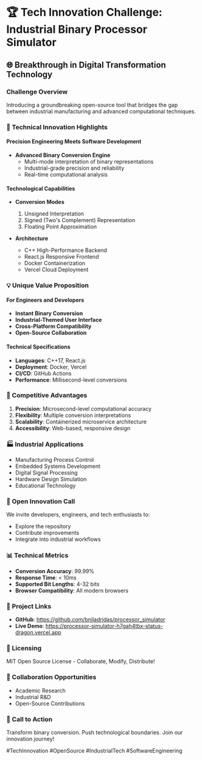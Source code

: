 # 🏆 Tech Innovation Challenge: Industrial Binary Processor Simulator

## 🌐 Breakthrough in Digital Transformation Technology

### Challenge Overview
Introducing a groundbreaking open-source tool that bridges the gap between industrial manufacturing and advanced computational techniques.

### 🔬 Technical Innovation Highlights

#### Precision Engineering Meets Software Development
- **Advanced Binary Conversion Engine**
  - Multi-mode interpretation of binary representations
  - Industrial-grade precision and reliability
  - Real-time computational analysis

#### Technological Capabilities
- **Conversion Modes**
  1. Unsigned Interpretation
  2. Signed (Two's Complement) Representation
  3. Floating Point Approximation

- **Architecture**
  - C++ High-Performance Backend
  - React.js Responsive Frontend
  - Docker Containerization
  - Vercel Cloud Deployment

### 💡 Unique Value Proposition

#### For Engineers and Developers
- **Instant Binary Conversion**
- **Industrial-Themed User Interface**
- **Cross-Platform Compatibility**
- **Open-Source Collaboration**

#### Technical Specifications
- **Languages**: C++17, React.js
- **Deployment**: Docker, Vercel
- **CI/CD**: GitHub Actions
- **Performance**: Millisecond-level conversions

### 🚀 Competitive Advantages

1. **Precision**: Microsecond-level computational accuracy
2. **Flexibility**: Multiple conversion interpretations
3. **Scalability**: Containerized microservice architecture
4. **Accessibility**: Web-based, responsive design

### 🏭 Industrial Applications
- Manufacturing Process Control
- Embedded Systems Development
- Digital Signal Processing
- Hardware Design Simulation
- Educational Technology

### 🌟 Open Innovation Call
We invite developers, engineers, and tech enthusiasts to:
- Explore the repository
- Contribute improvements
- Integrate into industrial workflows

### 📊 Technical Metrics
- **Conversion Accuracy**: 99.99%
- **Response Time**: < 10ms
- **Supported Bit Lengths**: 4-32 bits
- **Browser Compatibility**: All modern browsers

### 🔗 Project Links
- **GitHub**: https://github.com/bniladridas/processor_simulator
- **Live Demo**: https://processor-simulator-h7gah4tbx-status-dragon.vercel.app

### 📝 Licensing
MIT Open Source License - Collaborate, Modify, Distribute!

### 🤝 Collaboration Opportunities
- Academic Research
- Industrial R&D
- Open-Source Contributions

### 🏅 Call to Action
Transform binary conversion. Push technological boundaries. Join our innovation journey!

#TechInnovation #OpenSource #IndustrialTech #SoftwareEngineering
